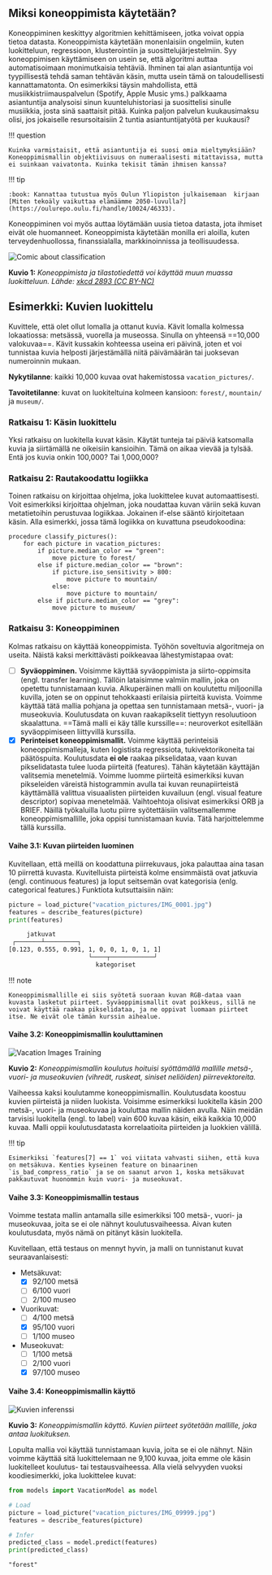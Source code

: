 ## Miksi koneoppimista käytetään?

Koneoppiminen keskittyy algoritmien kehittämiseen, jotka voivat oppia tietoa datasta. Koneoppimista käytetään monenlaisiin ongelmiin, kuten luokitteluun, regressioon, klusterointiin ja suosittelujärjestelmiin. Syy koneoppimisen käyttämiseen on usein se, että algoritmi auttaa automatisoimaan monimutkaisia tehtäviä. Ihminen tai alan asiantuntija voi tyypillisestä tehdä saman tehtävän käsin, mutta usein tämä on taloudellisesti kannattamatonta. On esimerkiksi täysin mahdollista, että musiikkistriimauspalvelun (Spotify, Apple Music yms.) palkkaama asiantuntija analysoisi sinun kuunteluhistoriasi ja suosittelisi sinulle musiikkia, josta sinä saattaisit pitää. Kuinka paljon palvelun kuukausimaksu olisi, jos jokaiselle resursoitaisiin 2 tuntia asiantuntijatyötä per kuukausi?

!!! question

    Kuinka varmistaisit, että asiantuntija ei suosi omia mieltymyksiään? Koneoppimismallin objektiivisuus on numeraalisesti mitattavissa, mutta ei suinkaan vaivatonta. Kuinka tekisit tämän ihmisen kanssa?


!!! tip

    :book: Kannattaa tutustua myös Oulun Yliopiston julkaisemaan  kirjaan [Miten tekoäly vaikuttaa elämäämme 2050-luvulla?](https://oulurepo.oulu.fi/handle/10024/46333).

Koneoppiminen voi myös auttaa löytämään uusia tietoa datasta, jota ihmiset eivät ole huomanneet. Koneoppimista käytetään monilla eri aloilla, kuten terveydenhuollossa, finanssialalla, markkinoinnissa ja teollisuudessa.

![Comic about classification](../images/xkcd_sphere_tastiness.png)

**Kuvio 1:** *Koneoppimista ja tilastotiedettä voi käyttää muun muassa luokitteluun. Lähde: [xkcd 2893 (CC BY-NC)](https://xkcd.com/2893/)*

## Esimerkki: Kuvien luokittelu

Kuvittele, että olet ollut lomalla ja ottanut kuvia. Kävit lomalla kolmessa lokaatiossa: metsässä, vuorella ja museossa. Sinulla on yhteensä ==10,000 valokuvaa==. Kävit kussakin kohteessa useina eri päivinä, joten et voi tunnistaa kuvia helposti järjestämällä niitä päivämäärän tai juoksevan numeroinnin mukaan.

**Nykytilanne**: kaikki 10,000 kuvaa ovat hakemistossa `vacation_pictures/`.

**Tavoitetilanne**: kuvat on luokiteltuina kolmeen kansioon: `forest/`, `mountain/` ja `museum/`.

### Ratkaisu 1: Käsin luokittelu

Yksi ratkaisu on luokitella kuvat käsin. Käytät tunteja tai päiviä katsomalla kuvia ja siirtämällä ne oikeisiin kansioihin. Tämä on aikaa vievää ja tylsää. Entä jos kuvia onkin 100,000? Tai 1,000,000?

### Ratkaisu 2: Rautakoodattu logiikka

Toinen ratkaisu on kirjoittaa ohjelma, joka luokittelee kuvat automaattisesti. Voit esimerkiksi kirjoittaa ohjelman, joka noudattaa kuvan väriin sekä kuvan metatietoihin perustuvaa logiikkaa. Jokainen if-else sääntö kirjoitetaan käsin. Alla esimerkki, jossa tämä logiikka on kuvattuna pseudokoodina:

```pseudocode
procedure classify_pictures():
    for each picture in vacation_pictures:
        if picture.median_color == "green":
            move picture to forest/
        else if picture.median_color == "brown":
            if picture.iso_sensitivity > 800:
                move picture to mountain/
            else:
                move picture to mountain/
        else if picture.median_color == "grey":
            move picture to museum/
```

### Ratkaisu 3: Koneoppiminen

Kolmas ratkaisu on käyttää koneoppimista. Työhön soveltuvia algoritmeja on useita. Näistä kaksi merkittävästi poikkeavaa lähestymistapaa ovat:

- [ ] **Syväoppiminen.** Voisimme käyttää syväoppimista ja siirto-oppimsita (engl. transfer learning). Tällöin lataisimme valmiin mallin, joka on opetettu tunnistamaan kuvia. Alkuperäinen malli on koulutettu miljoonilla kuvilla, joten se on oppinut tehokkaasti erilaisia piirteitä kuvista. Voimme käyttää tätä mallia pohjana ja opettaa sen tunnistamaan metsä-, vuori- ja museokuvia. Koulutusdata on kuvan raakapikselit tiettyyn resoluutioon skaalattuna. ==Tämä malli ei käy tälle kurssille==: neuroverkot esitellään syväoppimiseen liittyvillä kurssilla.
- [x] **Perinteiset koneoppimismallit.** Voimme käyttää perinteisiä koneoppimismalleja, kuten logistista regressiota, tukivektorikoneita tai päätöspuita. Koulutusdata **ei ole** raakaa pikselidataa, vaan kuvan pikselidatasta tulee luoda piirteitä (features). Tähän käytetään käyttäjän valitsemia menetelmiä. Voimme luomme piirteitä esimerkiksi kuvan pikseleiden väreistä histogrammin avulla tai kuvan reunapiirteistä käyttämällä valittua visuaalisten piirteiden kuvailuun (engl. visual feature descriptor) sopivaa menetelmää. Vaihtoehtoja olisivat esimerkiksi ORB ja BRIEF. Näillä työkaluilla luotu piirre syötettäisiin valitsemallemme koneoppimismallille, joka oppisi tunnistamaan kuvia. Tätä harjoittelemme tällä kurssilla.

#### Vaihe 3.1: Kuvan piirteiden luominen

Kuvitellaan, että meillä on koodattuna piirrekuvaus, joka palauttaa aina tasan 10 piirrettä kuvasta. Kuvitelluista piirteistä kolme ensimmäistä ovat jatkuvia (engl. continuous features) ja loput seitsemän ovat kategorisia (enlg. categorical features.) Funktiota kutsuttaisiin näin:

```python  title="IPython"
picture = load_picture("vacation_pictures/IMG_0001.jpg")
features = describe_features(picture)
print(features)
```

```txt  title="stdout (kommentoituna)"
     jatkuvat
 ┌───────┴─────────┐
[0.123, 0.555, 0.991, 1, 0, 0, 1, 0, 1, 1]
                      └────┬────────────┘
                        kategoriset
```

!!! note

    Koneoppimismallille ei siis syötetä suoraan kuvan RGB-dataa vaan kuvasta lasketut piirteet. Syväoppimismallit ovat poikkeus, sillä ne voivat käyttää raakaa pikselidataa, ja ne oppivat luomaan piirteet itse. Ne eivät ole tämän kurssin aihealue.

#### Vaihe 3.2: Koneoppimismallin kouluttaminen

![Vacation Images Training](../images/vacation_images_training.png)

**Kuvio 2:** *Koneoppimismallin koulutus hoituisi syöttämällä mallille metsä-, vuori- ja museokuvien (vihreät, ruskeat, siniset neliöiden) piirrevektoreita.*

Vaiheessa kaksi koulutamme koneoppimismallin. Koulutusdata koostuu kuvien piirteistä ja niiden luokista. Voisimme esimerkiksi luokitella käsin 200 metsä-, vuori- ja museokuvaa ja kouluttaa mallin näiden avulla. Näin meidän tarvisisi luokitella (engl. to label) vain 600 kuvaa käsin, eikä kaikkia 10,000 kuvaa. Malli oppii koulutusdatasta korrelaatioita piirteiden ja luokkien välillä. 

!!! tip

    Esimerkiksi `features[7] == 1` voi viitata vahvasti siihen, että kuva on metsäkuva. Kenties kyseinen feature on binaarinen `is_bad_compress_ratio` ja se on saanut arvon 1, koska metsäkuvat pakkautuvat huonommin kuin vuori- ja museokuvat.

#### Vaihe 3.3: Koneoppimismallin testaus

Voimme testata mallin antamalla sille esimerkiksi 100 metsä-, vuori- ja museokuvaa, joita se ei ole nähnyt koulutusvaiheessa. Aivan kuten koulutusdata, myös nämä on pitänyt käsin luokitella.

Kuvitellaan, että testaus on mennyt hyvin, ja malli on tunnistanut kuvat seuraavanlaisesti:

* Metsäkuvat:
    - [x] 92/100 metsä
    - [ ] 6/100 vuori
    - [ ] 2/100 museo
* Vuorikuvat:
    - [ ] 4/100 metsä
    - [x] 95/100 vuori
    - [ ] 1/100 museo
* Museokuvat:
    - [ ] 1/100 metsä
    - [ ] 2/100 vuori
    - [x] 97/100 museo

#### Vaihe 3.4: Koneoppimismallin käyttö

![Kuvien inferenssi](../images/vacation_images_inference.png)

**Kuvio 3:** *Koneoppimismallin käyttö. Kuvien piirteet syötetään mallille, joka antaa luokituksen.*

Lopulta mallia voi käyttää tunnistamaan kuvia, joita se ei ole nähnyt. Näin voimme käyttää sitä luokittelemaan ne 9,100 kuvaa, joita emme ole käsin luokitelleet koulutus- tai testausvaiheessa. Alla vielä selvyyden vuoksi koodiesimerkki, joka luokittelee kuvat:

```python title="IPython"
from models import VacationModel as model

# Load
picture = load_picture("vacation_pictures/IMG_09999.jpg")
features = describe_features(picture)

# Infer
predicted_class = model.predict(features)
print(predicted_class)
```

```txt title="stdout"
"forest"
```